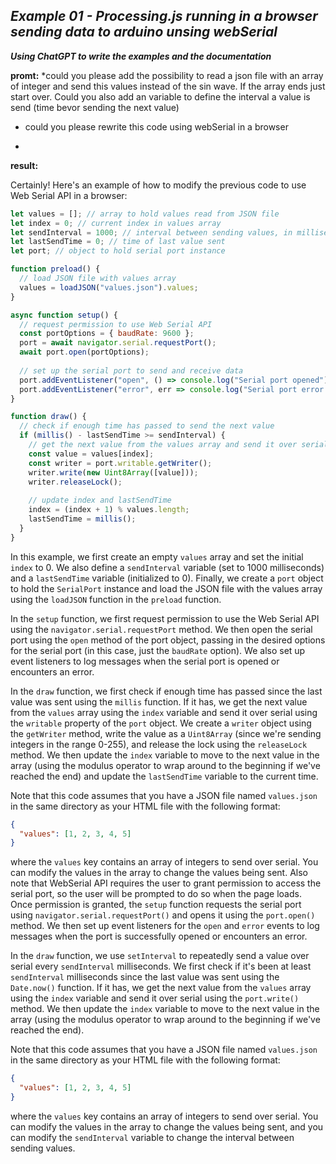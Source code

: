 *****Example 01 - Processing.js running in a browser sending data to arduino unsing webSerial*****
---------------------------------------------------------------------------------------------

***Using ChatGPT to write the examples and the documentation*** 

**promt:** *could you please add the possibility to read a json file with an array of integer and send this values instead of the sin wave. If the array ends just start over. Could you also add an variable to define the interval a value is send (time bevor sending the next value)

- could you please rewrite this code using webSerial in a browser 
* 

**result:** 

Certainly! Here's an example of how to modify the previous code to use Web Serial API in a browser:

```javascript
let values = []; // array to hold values read from JSON file
let index = 0; // current index in values array
let sendInterval = 1000; // interval between sending values, in milliseconds
let lastSendTime = 0; // time of last value sent
let port; // object to hold serial port instance

function preload() {
  // load JSON file with values array
  values = loadJSON("values.json").values;
}

async function setup() {
  // request permission to use Web Serial API
  const portOptions = { baudRate: 9600 };
  port = await navigator.serial.requestPort();
  await port.open(portOptions);
  
  // set up the serial port to send and receive data
  port.addEventListener("open", () => console.log("Serial port opened"));
  port.addEventListener("error", err => console.log("Serial port error:", err));
}

function draw() {
  // check if enough time has passed to send the next value
  if (millis() - lastSendTime >= sendInterval) {
    // get the next value from the values array and send it over serial
    const value = values[index];
    const writer = port.writable.getWriter();
    writer.write(new Uint8Array([value]));
    writer.releaseLock();
    
    // update index and lastSendTime
    index = (index + 1) % values.length;
    lastSendTime = millis();
  }
}
```

In this example, we first create an empty `values` array and set the initial `index` to 0. We also define a `sendInterval` variable (set to 1000 milliseconds) and a `lastSendTime` variable (initialized to 0). Finally, we create a `port` object to hold the `SerialPort` instance and load the JSON file with the values array using the `loadJSON` function in the `preload` function.

In the `setup` function, we first request permission to use the Web Serial API using the `navigator.serial.requestPort` method. We then open the serial port using the `open` method of the port object, passing in the desired options for the serial port (in this case, just the `baudRate` option). We also set up event listeners to log messages when the serial port is opened or encounters an error.

In the `draw` function, we first check if enough time has passed since the last value was sent using the `millis` function. If it has, we get the next value from the `values` array using the `index` variable and send it over serial using the `writable` property of the `port` object. We create a `writer` object using the `getWriter` method, write the value as a `Uint8Array` (since we're sending integers in the range 0-255), and release the lock using the `releaseLock` method. We then update the `index` variable to move to the next value in the array (using the modulus operator to wrap around to the beginning if we've reached the end) and update the `lastSendTime` variable to the current time.

Note that this code assumes that you have a JSON file named `values.json` in the same directory as your HTML file with the following format:

```json
{
  "values": [1, 2, 3, 4, 5]
}
```

where the `values` key contains an array of integers to send over serial. You can modify the values in the array to change the values being sent. Also note that WebSerial API requires the user to grant permission to access the serial port, so the user will be prompted to do so when the page loads. Once permission is granted, the `setup` function requests the serial port using `navigator.serial.requestPort()` and opens it using the `port.open()` method. We then set up event listeners for the `open` and `error` events to log messages when the port is successfully opened or encounters an error.

In the `draw` function, we use `setInterval` to repeatedly send a value over serial every `sendInterval` milliseconds. We first check if it's been at least `sendInterval` milliseconds since the last value was sent using the `Date.now()` function. If it has, we get the next value from the `values` array using the `index` variable and send it over serial using the `port.write()` method. We then update the `index` variable to move to the next value in the array (using the modulus operator to wrap around to the beginning if we've reached the end).

Note that this code assumes that you have a JSON file named `values.json` in the same directory as your HTML file with the following format:

```json
{
  "values": [1, 2, 3, 4, 5]
}
```

where the `values` key contains an array of integers to send over serial. You can modify the values in the array to change the values being sent, and you can modify the `sendInterval` variable to change the interval between sending values.
